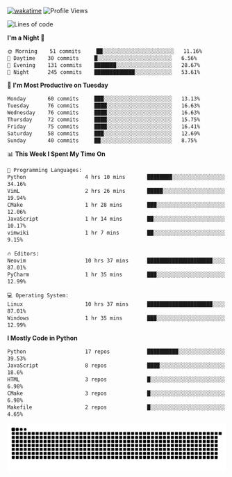 [![wakatime](https://wakatime.com/badge/user/b920b284-3cde-4cd4-b72e-f7f22d050b16.svg)](https://wakatime.com/@b920b284-3cde-4cd4-b72e-f7f22d050b16)
![Profile Views](http://img.shields.io/badge/Profile%20Views-4586-blue)
<!--START_SECTION:waka-->
![Lines of code](https://img.shields.io/badge/From%20Hello%20World%20I%27ve%20Written--430%20Thousand%20lines%20of%20code-blue)

**I'm a Night 🦉** 

```text
🌞 Morning    51 commits     ██░░░░░░░░░░░░░░░░░░░░░░░   11.16% 
🌆 Daytime    30 commits     █░░░░░░░░░░░░░░░░░░░░░░░░   6.56% 
🌃 Evening    131 commits    ███████░░░░░░░░░░░░░░░░░░   28.67% 
🌙 Night      245 commits    █████████████░░░░░░░░░░░░   53.61%

```
📅 **I'm Most Productive on Tuesday** 

```text
Monday       60 commits     ███░░░░░░░░░░░░░░░░░░░░░░   13.13% 
Tuesday      76 commits     ████░░░░░░░░░░░░░░░░░░░░░   16.63% 
Wednesday    76 commits     ████░░░░░░░░░░░░░░░░░░░░░   16.63% 
Thursday     72 commits     ████░░░░░░░░░░░░░░░░░░░░░   15.75% 
Friday       75 commits     ████░░░░░░░░░░░░░░░░░░░░░   16.41% 
Saturday     58 commits     ███░░░░░░░░░░░░░░░░░░░░░░   12.69% 
Sunday       40 commits     ██░░░░░░░░░░░░░░░░░░░░░░░   8.75%

```


📊 **This Week I Spent My Time On** 

```text
💬 Programming Languages: 
Python                   4 hrs 10 mins       ████████░░░░░░░░░░░░░░░░░   34.16% 
VimL                     2 hrs 26 mins       █████░░░░░░░░░░░░░░░░░░░░   19.94% 
CMake                    1 hr 28 mins        ███░░░░░░░░░░░░░░░░░░░░░░   12.06% 
JavaScript               1 hr 14 mins        ██░░░░░░░░░░░░░░░░░░░░░░░   10.17% 
vimwiki                  1 hr 7 mins         ██░░░░░░░░░░░░░░░░░░░░░░░   9.15%

🔥 Editors: 
Neovim                   10 hrs 37 mins      █████████████████████░░░░   87.01% 
PyCharm                  1 hr 35 mins        ███░░░░░░░░░░░░░░░░░░░░░░   12.99%

💻 Operating System: 
Linux                    10 hrs 37 mins      █████████████████████░░░░   87.01% 
Windows                  1 hr 35 mins        ███░░░░░░░░░░░░░░░░░░░░░░   12.99%

```

**I Mostly Code in Python** 

```text
Python                   17 repos            ██████████░░░░░░░░░░░░░░░   39.53% 
JavaScript               8 repos             ████░░░░░░░░░░░░░░░░░░░░░   18.6% 
HTML                     3 repos             █░░░░░░░░░░░░░░░░░░░░░░░░   6.98% 
CMake                    3 repos             █░░░░░░░░░░░░░░░░░░░░░░░░   6.98% 
Makefile                 2 repos             █░░░░░░░░░░░░░░░░░░░░░░░░   4.65%

```



<!--END_SECTION:waka-->
![Snake animation](https://raw.githubusercontent.com/timmypidashev/timmypidashev/main/commits.svg)
